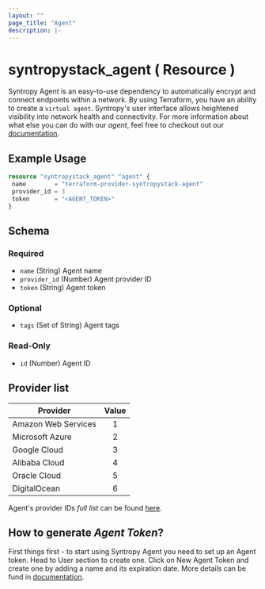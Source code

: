 ```yaml
---
layout: ""
page_title: "Agent"
description: |-
---
```


# syntropystack_agent ( Resource )

Syntropy Agent is an easy-to-use dependency to automatically encrypt and connect endpoints within a network. By using Terraform, you have an ability to create a `virtual agent`. Syntropy's user interface allows heightened visibility into network health and connectivity.
For more information about what else you can do with our *agent*, feel free to checkout out our [documentation](https://docs.syntropystack.com/docs/what-is-syntropy-agent).

## Example Usage
 ```terraform
resource "syntropystack_agent" "agent" {
  name        = "terraform-provider-syntropystack-agent"
  provider_id = 3
  token       = "<AGENT_TOKEN>"
}
```

 <!-- schema generated by tfplugindocs -->
## Schema

### Required

- `name` (String) Agent name
- `provider_id` (Number) Agent provider ID
- `token` (String) Agent token

### Optional

- `tags` (Set of String) Agent tags

### Read-Only

- `id` (Number) Agent ID



## Provider list

| Provider            | Value |
|---------------------| :---: |
| Amazon Web Services | 1     |
| Microsoft Azure     | 2     |
| Google Cloud        | 3     |
| Alibaba Cloud       | 4     |
| Oracle Cloud        | 5     |
| DigitalOcean        | 6     |

Agent's provider IDs *full list* can be found [here](https://docs.syntropystack.com/docs/syntropy-agent-variables#syntropy-provider).

## How to generate *Agent Token*?

First things first - to start using Syntropy Agent you need to set up an Agent token. Head to User section to create one.
Click on New Agent Token and create one by adding a name and its expiration date.
More details can be fund in [documentation](https://docs.syntropystack.com/docs/get-your-agent-token).